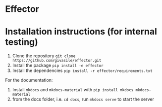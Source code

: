 # Effector

# Installation instructions (for internal testing)

1. Clone the repository `git clone https://github.com/givasile/effector.git`
2. Install the package `pip install -e effector`
3. Install the dependencies `pip install -r effector/requirements.txt`

For the documentation: 

1. Install `mkdocs` and `mkdocs-material` with `pip install mkdocs mkdocs-material`
2. from the docs folder, i.e. `cd docs`, run `mkdocs serve` to start the server
